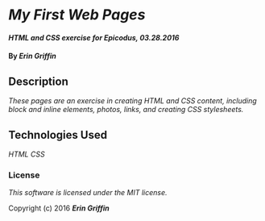 # _My First Web Pages_

#### _HTML and CSS exercise for Epicodus, 03.28.2016_

#### By _**Erin Griffin**_

## Description

_These pages are an exercise in creating HTML and CSS content, including block and inline elements, photos, links, and creating CSS stylesheets._






## Technologies Used

_HTML_
_CSS_

### License

*This software is licensed under the MIT license.*

Copyright (c) 2016 **_Erin Griffin_**

